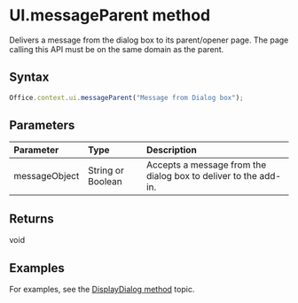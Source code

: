 # UI.messageParent method

Delivers a message from the dialog box to its parent/opener page. The page calling this API must be on the same domain as the parent. 

## Syntax

```js
Office.context.ui.messageParent("Message from Dialog box");
```

## Parameters
| Parameter	   | Type	|Description|
|:---------------|:--------|:----------|
|messageObject|String or Boolean|Accepts a message from the dialog box to deliver to the add-in.|

## Returns
void

## Examples
For examples, see the [DisplayDialog method](officeui.displayDialog.md) topic.

